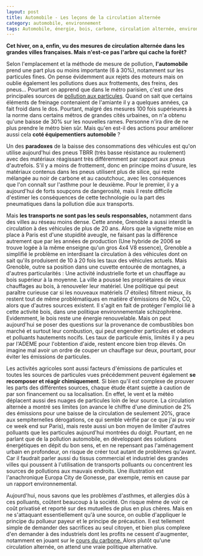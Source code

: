 ```yaml
---
layout: post
title: Automobile - Les leçons de la circulation alternée
category: automobile, environnement
tags: Automobile, énergie, bois, carbone, circulation alternée, environnement, industrie, politique, pollution
---
```

**Cet hiver, on a, enfin, vu des mesures de circulation alternée dans les grandes villes françaises. Mais n'est-ce pas l'arbre qui cache la forêt?**

Selon l'emplacement et la méthode de mesure de pollution, **l'automobile** prend une part plus ou moins importante (6 à 30%), notamment sur les particules fines. On pense évidemment aux rejets des moteurs mais on oublie également les pollutions dues aux frottements, des freins, des pneus... Pourtant on apprend que dans le métro parisien, c'est une des principales sources de [pollution aux particules](http://www.lemonde.fr/planete/article/2014/01/14/l-air-du-metro-pollue-lui-aussi_4347287_3244.html). Quand on sait que certains éléments de freinage contenaient de l'amiante il y a quelques années, ça fait froid dans le dos. Pourtant, malgré des mesures 100 fois supérieures à la norme dans certains métros de grandes cités urbaines, on n'a obtenu qu'une baisse de 30% sur les nouvelles rames. Personne n'ira dire de ne plus prendre le métro bien sûr. Mais qu'en est-il des actions pour améliorer aussi cela **coté équipementiers automobile** ?

Un des **paradoxes** de la baisse des consommations des véhicules est qu'on utilise aujourd'hui des pneus TBRR (très basse résistance au roulement) avec des matériaux réagissant très différemment par rapport aux pneus d'autrefois. S'il y a moins de frottement, donc en principe moins d'usure, les matériaux contenus dans les pneus utilisent plus de silice, qui reste mélangée au noir de carbone et au caoutchouc, avec les conséquences que l'on connaît sur l'asthme pour le deuxième. Pour le premier, il y a aujourd'hui de forts soupçons de dangerosité, mais il reste difficile d'estimer les conséquences de cette technologie ou la part des pneumatiques dans la pollution dûe aux transports.

Mais **les transports ne sont pas les seuls responsables,** notamment dans des villes au réseau moins dense. Cette année, Grenoble a aussi interdit la circulation à des véhicules de plus de 20 ans. Alors que la vignette mise en place à Paris est d'une stupidité aveugle, ne faisant pas la différence autrement que par les années de production (Une hybride de 2006 se trouve logée à la même enseigne qu'un gros 4x4 V8 essence), Grenoble a simplifié le problème en interdisant la circulation à des véhicules dont on sait qu'ils produisent de 10 à 20 fois les taux des véhicules actuels. Mais Grenoble, outre sa position dans une cuvette entourée de montagnes, a d'autres particularités : Une activité industrielle forte et un chauffage au bois supérieur à la moyenne. La ville a poussé les propriétaires de vieux chauffages au bois, à renouveler leur matériel. Une politique qui peut paraître curieuse car si les nouveaux matériels (7 étoiles) filtrent mieux, ils restent tout de même problématiques en matière d'émissions de NOx, CO, alors que d'autres sources existent. Il s'agit en fait de protéger l'emploi lié à cette activité bois, dans une politique environnementale schizophrène. Evidemment, le bois reste une énergie renouvelable. Mais on peut aujourd'hui se poser des questions sur la provenance de combustibles bon marché et surtout leur combustion, qui peut engendrer particules et odeurs et polluants hautements nocifs. Les taux de particule émis, limités il y a peu par l'ADEME pour l'obtention d'aide, restent encore bien trop élevés. On imagine mal avoir un ordre de couper un chauffage sur deux, pourtant, pour éviter les émissions de particules.

Les activités agricoles sont aussi facteurs d'émissions de particules et toutes les sources de particules vues précédemment peuvent également **se recomposer et réagir chimiquement**. Si bien qu'il est complexe de prouver les parts des différentes sources, chaque étude étant sujette à caution de par son financement ou sa localisation. En effet, le vent et la météo déplacent aussi des nuages de particules loin de leur source. La circulation alternée a montré ses limites (on avance le chiffre d'une diminution de 2% des émissions pour une baisse de la circulation de seulement 20%, grace aux sempiternelles dérogations, ce qui semble vérifié par ce que j'ai pu voir ce week end sur Paris), mais reste aussi un bon moyen de limiter d'autres polluants que les particules aujourd'hui montrées du doigt. Pourtant, en ne parlant que de la pollution automobile, en développant des solutions énergétiques en dépit du bon sens, et en ne repensant pas l'aménagement urbain en profondeur, on risque de créer tout autant de problèmes qu'avant. Car il faudrait parler aussi du tissus commercial et industriel des grandes villes qui poussent à l'utilisation de transports polluants ou concentrent les sources de pollutions aux mauvais endroits. Une illustration est l'anachronique Europa City de Gonesse, par exemple, remis en cause par un rapport environnemental.

Aujourd'hui, nous savons que les problèmes d'asthmes, et allergies dûs à ces polluants, coûtent beaucoup à la société. On risque même de voir ce coût privatisé et reporté sur des mutuelles de plus en plus chères. Mais en ne s'attaquant essentiellement qu'à une source, on oublie d'appliquer le principe du pollueur payeur et le principe de précaution. Il est tellement simple de demander des sacrifices au seul citoyen, et bien plus complexe d'en demander à des industriels dont les profits ne cessent d'augmenter, notamment en jouant sur le <a href="http://www.bastamag.net/Les-marches-carbone-ou-comment">cours du carbone. </a>Alors plutôt qu'une circulation alternée, on attend une vraie politique alternative.
